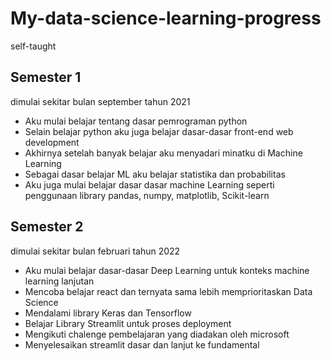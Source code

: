 # My-data-science-learning-progress
self-taught

## Semester 1 
dimulai sekitar bulan september tahun 2021
  * Aku mulai belajar tentang dasar pemrograman python 
  * Selain belajar python aku juga belajar dasar-dasar front-end web development
  * Akhirnya setelah banyak belajar aku menyadari minatku di Machine Learning
  * Sebagai dasar belajar ML aku belajar statistika dan probabilitas
  * Aku juga mulai belajar dasar dasar machine Learning seperti penggunaan library pandas, numpy, matplotlib, Scikit-learn

## Semester 2 
dimulai sekitar bulan februari tahun 2022
  * Aku mulai belajar dasar-dasar Deep Learning untuk konteks machine learning lanjutan
  * Mencoba belajar react dan ternyata sama lebih memprioritaskan Data Science
  * Mendalami library Keras dan Tensorflow
  * Belajar Library Streamlit untuk proses deployment
  * Mengikuti chalenge pembelajaran yang diadakan oleh microsoft
  * Menyelesaikan streamlit dasar dan lanjut ke fundamental
